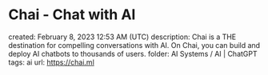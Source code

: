# Chai - Chat with AI

created: February 8, 2023 12:53 AM (UTC)
description: Chai is a THE destination for compelling conversations with AI. On Chai, you can build and deploy AI chatbots to thousands of users.
folder: AI Systems / AI | ChatGPT
tags: ai
url: https://chai.ml